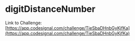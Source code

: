 # digitDistanceNumber

Link to Challenge: [https://app.codesignal.com/challenge/TieSbaDHnbGyKjfKa](https://app.codesignal.com/challenge/TieSbaDHnbGyKjfKa)